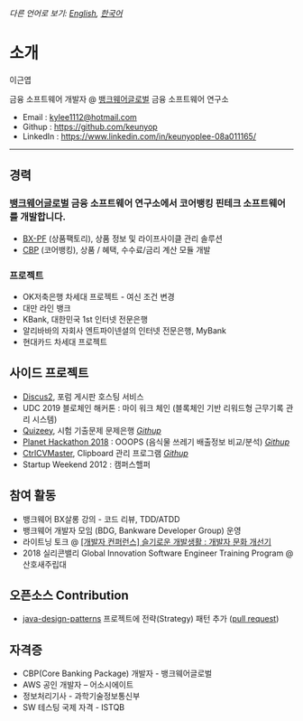 *다른 언어로 보기: [English](README.md), [한국어](README.ko.md)*

# 소개

이근엽

금융 소프트웨어 개발자 @ [뱅크웨어글로벌](http://www.bankwareglobal.com) 금융 소프트웨어 연구소

- Email : kylee1112@hotmail.com
- Githup : https://github.com/keunyop
- LinkedIn : https://www.linkedin.com/in/keunyoplee-08a011165/

---

## 경력

### [뱅크웨어글로벌](http://www.bankwareglobal.com) 금융 소프트웨어 연구소에서 코어뱅킹 핀테크 소프트웨어를 개발합니다.
  - [BX-PF](http://bankwareglobal.com/wp/en/pf-new/) (상품팩토리), 상품 정보 및 라이프사이클 관리 솔루션
  - [CBP](http://bankwareglobal.com/wp/en/cbp-new/) (코어뱅킹), 상품 / 혜택, 수수료/금리 계산 모듈 개발


### 프로젝트
  - OK저축은행 차세대 프로젝트 - 여신 조건 변경
  - 대만 라인 뱅크
  - KBank, 대한민국 1st 인터넷 전문은행
  - 알리바바의 자회사 엔트파이넨셜의 인터넷 전문은행, MyBank
  - 현대카드 차세대 프로젝트


## 사이드 프로젝트
  - [Discus2](https://try.discus2.com), 포럼 게시판 호스팅 서비스
  - UDC 2019 블로체인 해커톤 : 마이 워크 체인 (블록체인 기반 리워드형 근무기록 관리 시스템)
  - [Quizeey](http://quizeey.com), 시험 기출문제 문제은행 *[Githup](https://github.com/keunyop/quizeey)*
  - [Planet Hackathon 2018](https://sites.google.com/view/planethackathon)  : OOOPS (음식물 쓰레기 배출정보 비교/분석) *[Githup](https://github.com/DoonDoony/ooops)*
  - [CtrlCVMaster](https://github.com/keunyop/CtrlCVMaster), Clipboard 관리 프로그램 *[Githup](https://github.com/keunyop/CtrlCVMaster)*
  - Startup Weekend 2012 : 캠퍼스핼퍼


## 참여 활동
  - 뱅크웨어 BX살롱 강의 - 코드 리뷰, TDD/ATDD
  - 뱅크웨어 개발자 모임 (BDG, Bankware Developer Group) 운영
  - 라이트닝 토크 @ [[개발자 컨퍼런스] 슬기로운 개발생활 : 개발자 문화 개선기](https://event-us.kr/ted/event/9635)
  - 2018 실리콘밸리 Global Innovation Software Engineer Training Program @ 산호새주립대
  
## 오픈소스 Contribution
  - [java-design-patterns](https://github.com/iluwatar/java-design-patterns) 프로젝트에 전략(Strategy) 패턴 추가 ([pull request](https://github.com/iluwatar/java-design-patterns/pull/1708))

## 자격증
  - CBP(Core Banking Package) 개발자 - 뱅크웨어글로벌
  - AWS 공인 개발자 – 어소시에이트
  - 정보처리기사 - 과학기술정보통신부
  - SW 테스팅 국제 자격 - ISTQB
